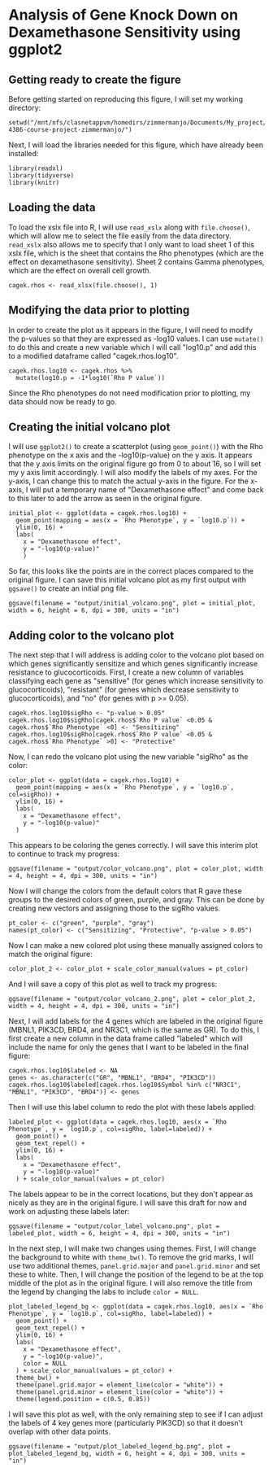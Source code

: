 # Analysis of Gene Knock Down on Dexamethasone Sensitivity using ggplot2

## Getting ready to create the figure

Before getting started on reproducing this figure, I will set my working directory:

```
setwd("/mnt/nfs/clasnetappvm/homedirs/zimmermanjo/Documents/My_project/biol-4386-course-project-zimmermanjo/")
```

Next, I will load the libraries needed for this figure, which have already been installed:

```
library(readxl) 
library(tidyverse)
library(knitr)
```

## Loading the data

To load the xslx file into R, I will use `read_xslx` along with `file.choose()`, which will allow me to select the file easily from the data directory. `read_xslx` also allows me to specify that I only want to load sheet 1 of this xslx file, which is the sheet that contains the Rho phenotypes (which are the effect on dexamethasone sensitivity). Sheet 2 contains Gamma phenotypes, which are the effect on overall cell growth. 

```
cagek.rhos <- read_xlsx(file.choose(), 1)
```

## Modifying the data prior to plotting

In order to create the plot as it appears in the figure, I will need to modify the p-values so that they are expressed as -log10 values. I can use `mutate()` to do this and create a new variable which I will call "log10.p" and add this to a modified dataframe called "cagek.rhos.log10".

```
cagek.rhos.log10 <- cagek.rhos %>% 
  mutate(log10.p = -1*log10(`Rho P value`))
```

Since the Rho phenotypes do not need modification prior to plotting, my data should now be ready to go. 

## Creating the initial volcano plot

I will use `ggplot2()` to create a scatterplot (using `geom_point()`) with the Rho phenotype on the x axis and the -log10(p-value) on the y axis. It appears that the y axis limits on the original figure go from 0 to about 16, so I will set my y axis limit accordingly. I will also modify the labels of my axes. For the y-axis, I can change this to match the actual y-axis in the figure. For the x-axis, I will put a temporary name of "Dexamethasone effect" and come back to this later to add the arrow as seen in the original figure. 

```
initial_plot <- ggplot(data = cagek.rhos.log10) +
  geom_point(mapping = aes(x = `Rho Phenotype`, y = `log10.p`)) +
  ylim(0, 16) +
  labs(
    x = "Dexamethasone effect",
    y = "-log10(p-value)"
    )
```

So far, this looks like the points are in the correct places compared to the original figure. I can save this initial volcano plot as my first output with `ggsave()` to create an initial png file. 

```
ggsave(filename = "output/initial_volcano.png", plot = initial_plot, width = 6, height = 6, dpi = 300, units = "in")
```

## Adding color to the volcano plot

The next step that I will address is adding color to the volcano plot based on which genes significantly sensitize and which genes significantly increase resistance to glucocorticoids. First, I create a new column of variables classifying each gene as "sensitive" (for genes which increase sensitivity to glucocorticoids), "resistant" (for genes which decrease sensitivity to glucocorticoids), and "no" (for genes with p >= 0.05). 

```
cagek.rhos.log10$sigRho <- "p-value > 0.05"
cagek.rhos.log10$sigRho[cagek.rhos$`Rho P value` <0.05 & cagek.rhos$`Rho Phenotype` <0] <- "Sensitizing"
cagek.rhos.log10$sigRho[cagek.rhos$`Rho P value` <0.05 & cagek.rhos$`Rho Phenotype` >0] <- "Protective"
```

Now, I can redo the volcano plot using the new variable "sigRho" as the color:

```
color_plot <- ggplot(data = cagek.rhos.log10) +
  geom_point(mapping = aes(x = `Rho Phenotype`, y = `log10.p`, col=sigRho)) +
  ylim(0, 16) +
  labs(
    x = "Dexamethasone effect",
    y = "-log10(p-value)"
  )
```

This appears to be coloring the genes correctly. I will save this interim plot to continue to track my progress:

```
ggsave(filename = "output/color_volcano.png", plot = color_plot, width = 4, height = 4, dpi = 300, units = "in")
```

Now I will change the colors from the default colors that R gave these groups to the desired colors of green, purple, and gray. This can be done by creating new vectors and assigning those to the sigRho values.

```
pt_color <- c("green", "purple", "gray")
names(pt_color) <- c("Sensitizing", "Protective", "p-value > 0.05")
```

Now I can make a new colored plot using these manually assigned colors to match the original figure:

```
color_plot_2 <- color_plot + scale_color_manual(values = pt_color)
```

And I will save a copy of this plot as well to track my progress:

```
ggsave(filename = "output/color_volcano_2.png", plot = color_plot_2, width = 4, height = 4, dpi = 300, units = "in")
```

Next, I will add labels for the 4 genes which are labeled in the original figure (MBNL1, PIK3CD, BRD4, and NR3C1, which is the same as GR). To do this, I first create a new column in the data frame called "labeled" which will include the name for only the genes that I want to be labeled in the final figure:

```
cagek.rhos.log10$labeled <- NA
genes <- as.character(c("GR", "MBNL1", "BRD4", "PIK3CD"))
cagek.rhos.log10$labeled[cagek.rhos.log10$Symbol %in% c("NR3C1", "MBNL1", "PIK3CD", "BRD4")] <- genes
```

Then I will use this label column to redo the plot with these labels applied:

```
labeled_plot <- ggplot(data = cagek.rhos.log10, aes(x = `Rho Phenotype`, y = `log10.p`, col=sigRho, label=labeled)) +
  geom_point() +
  geom_text_repel() +
  ylim(0, 16) +
  labs(
    x = "Dexamethasone effect",
    y = "-log10(p-value)"
  ) + scale_color_manual(values = pt_color)
```

The labels appear to be in the correct locations, but they don't appear as nicely as they are in the original figure. I will save this draft for now and work on adjusting these labels later:

```
ggsave(filename = "output/color_label_volcano.png", plot = labeled_plot, width = 6, height = 4, dpi = 300, units = "in")
```

In the next step, I will make two changes using themes. First, I will change the background to white with `theme_bw()`. To remove the grid marks, I will use two additional themes, `panel.grid.major` and `panel.grid.minor` and set these to white. Then, I will change the position of the legend to be at the top middle of the plot as in the original figure. I will also remove the title from the legend by changing the labs to include `color = NULL`. 

```
plot_labeled_legend_bg <- ggplot(data = cagek.rhos.log10, aes(x = `Rho Phenotype`, y = `log10.p`, col=sigRho, label=labeled)) +
  geom_point() +
  geom_text_repel() +
  ylim(0, 16) +
  labs(
    x = "Dexamethasone effect",
    y = "-log10(p-value)",
    color = NULL
  ) + scale_color_manual(values = pt_color) +
  theme_bw() +
  theme(panel.grid.major = element_line(color = "white")) +
  theme(panel.grid.minor = element_line(color = "white")) +
  theme(legend.position = c(0.5, 0.85)) 
```

I will save this plot as well, with the only remaining step to see if I can adjust the labels of 4 key genes more (particularly PIK3CD) so that it doesn't overlap with other data points. 

```
ggsave(filename = "output/plot_labeled_legend_bg.png", plot = plot_labeled_legend_bg, width = 6, height = 4, dpi = 300, units = "in")
```
